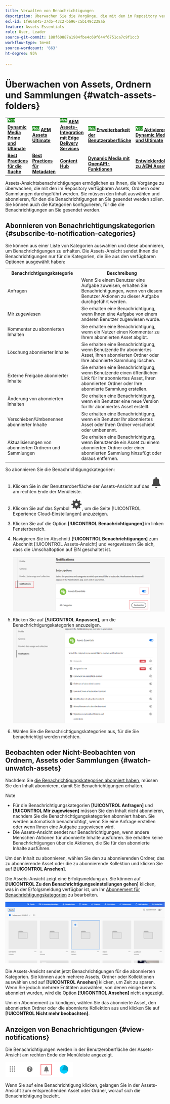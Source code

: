 ```yaml
---
title: Verwalten von Benachrichtigungen
description: Überwachen Sie die Vorgänge, die mit den im Repository verfügbaren Assets oder Ordnern durchgeführt werden, mithilfe der Assets-Ansichtsbenachrichtigungen.
exl-id: 1fe6a845-37d5-43c2-bb96-c5b149c238ab
feature: Assets Essentials
role: User, Leader
source-git-commit: 188f60887a1904fbe4c69f644f6751ca7c9f1cc3
workflow-type: tm+mt
source-wordcount: '663'
ht-degree: 95%

---
```


# Überwachen von Assets, Ordnern und Sammlungen {#watch-assets-folders}

<table>
    <tr>
        <td>
            <sup style= "background-color:#008000; color:#FFFFFF; font-weight:bold"><i>Neu</i></sup> <a href="/help/assets/dynamic-media/dm-prime-ultimate.md"><b>Dynamic Media Prime und Ultimate</b></a>
        </td>
        <td>
            <sup style= "background-color:#008000; color:#FFFFFF; font-weight:bold"><i>Neu</i></sup> <a href="/help/assets/assets-ultimate-overview.md"><b>AEM Assets Ultimate</b></a>
        </td>
        <td>
            <sup style= "background-color:#008000; color:#FFFFFF; font-weight:bold"><i>Neu</i></sup> <a href="/help/assets/integrate-aem-assets-edge-delivery-services.md"><b>AEM Assets-Integration mit Edge Delivery Services</b></a>
        </td>
        <td>
            <sup style= "background-color:#008000; color:#FFFFFF; font-weight:bold"><i>Neu</i></sup> <a href="/help/assets/aem-assets-view-ui-extensibility.md"><b>Erweiterbarkeit der Benutzeroberfläche</b></a>
        </td>
          <td>
            <sup style= "background-color:#008000; color:#FFFFFF; font-weight:bold"><i>Neu</i></sup> <a href="/help/assets/dynamic-media/enable-dynamic-media-prime-and-ultimate.md"><b>Aktivieren von Dynamic Media Prime und Ultimate</b></a>
        </td>
    </tr>
    <tr>
        <td>
            <a href="/help/assets/search-best-practices.md"><b>Best Practices für die Suche</b></a>
        </td>
        <td>
            <a href="/help/assets/metadata-best-practices.md"><b>Best Practices für Metadaten</b></a>
        </td>
        <td>
            <a href="/help/assets/product-overview.md"><b>Content Hub</b></a>
        </td>
        <td>
            <a href="/help/assets/dynamic-media-open-apis-overview.md"><b>Dynamic Media mit OpenAPI-Funktionen</b></a>
        </td>
        <td>
            <a href="https://developer.adobe.com/experience-cloud/experience-manager-apis/"><b>Entwicklerdokumentation zu AEM Assets</b></a>
        </td>
    </tr>
</table>

Assets-Ansichtsbenachrichtigungen ermöglichen es Ihnen, die Vorgänge zu überwachen, die mit den im Repository verfügbaren Assets, Ordnern oder Sammlungen durchgeführt werden. Sie müssen den Inhalt auswählen und abonnieren, für den die Benachrichtigungen an Sie gesendet werden sollen. Sie können auch die Kategorien konfigurieren, für die die Benachrichtigungen an Sie gesendet werden.

## Abonnieren von Benachrichtigungskategorien {#subscribe-to-notification-categories}

Sie können aus einer Liste von Kategorien auswählen und diese abonnieren, um Benachrichtigungen zu erhalten. Die Assets-Ansicht sendet Ihnen die Benachrichtigungen nur für die Kategorien, die Sie aus den verfügbaren Optionen ausgewählt haben:

<table>
    <tbody>
     <tr>
      <th><strong>Benachrichtigungskategorie</strong></th>
      <th><strong>Beschreibung</strong></th>
     </tr>
     <tr>
      <td>Anfragen</td>
      <td>Wenn Sie einem Benutzer eine Aufgabe zuweisen, erhalten Sie Benachrichtigungen, wenn von diesem Benutzer Aktionen zu dieser Aufgabe durchgeführt werden.</td>
     </tr>
     <tr>
      <td>Mir zugewiesen</td>
      <td>Sie erhalten eine Benachrichtigung, wenn Ihnen eine Aufgabe von einem anderen Benutzer zugewiesen wurde.</td>
     </tr>
     <tr>
      <td>Kommentar zu abonnierten Inhalten</td>
      <td>Sie erhalten eine Benachrichtigung, wenn ein Nutzer einen Kommentar zu Ihrem abonnierten Asset abgibt.</td>
     </tr>
     <tr>
      <td>Löschung abonnierter Inhalte</td>
      <td>Sie erhalten eine Benachrichtigung, wenn Benutzende Ihr abonniertes Asset, Ihren abonnierten Ordner oder Ihre abonnierte Sammlung löschen.</td>
     </tr>
     <tr>
      <td>Externe Freigabe abonnierter Inhalte</td>
      <td>Sie erhalten eine Benachrichtigung, wenn Benutzende einen öffentlichen Link für Ihr abonniertes Asset, Ihren abonnierten Ordner oder Ihre abonnierte Sammlung erstellen.</td>
     </tr>
     <tr>
      <td>Änderung von abonnierten Inhalten</td>
      <td>Sie erhalten eine Benachrichtigung, wenn ein Benutzer eine neue Version für Ihr abonniertes Asset erstellt.</td>
     </tr>
     <tr>
      <td>Verschieben/Umbenennen abonnierter Inhalte</td>
      <td>Sie erhalten eine Benachrichtigung, wenn ein Benutzer Ihr abonniertes Asset oder Ihren Ordner verschiebt oder umbenennt.</td>
     </tr>
     <tr>
      <td>Aktualisierungen von abonnierten Ordnern und Sammlungen</td>
      <td>Sie erhalten eine Benachrichtigung, wenn Benutzende ein Asset zu einem abonnierten Ordner oder einer abonnierten Sammlung hinzufügt oder daraus entfernen.</td>
     </tr>    
    </tbody>
   </table>

So abonnieren Sie die Benachrichtigungskategorien:

1. Klicken Sie in der Benutzeroberfläche der Assets-Ansicht auf das ![Glockensymbol](assets/bell-icon.svg) am rechten Ende der Menüleiste.

1. Klicken Sie auf das Symbol ![Einstellungen](assets/settings-icon.svg), um die Seite [!UICONTROL Experience Cloud-Einstellungen] anzuzeigen.

1. Klicken Sie auf die Option **[!UICONTROL Benachrichtigungen]** im linken Fensterbereich.

1. Navigieren Sie im Abschnitt **[!UICONTROL Benachrichtigungen]** zum Abschnitt [!UICONTROL Assets-Ansicht] und vergewissern Sie sich, dass die Umschaltoption auf EIN geschaltet ist.

   ![Benachrichtigungen in der Assets-Ansicht](assets/enable-notifications.png)

1. Klicken Sie auf **[!UICONTROL Anpassen]**, um die Benachrichtigungskategorien anzuzeigen.
   ![Benachrichtigungen in der Assets-Ansicht](assets/enable-notification-categories.png)

1. Wählen Sie die Benachrichtigungskategorien aus, für die Sie benachrichtigt werden möchten.

## Beobachten oder Nicht-Beobachten von Ordnern, Assets oder Sammlungen {#watch-unwatch-assets}

Nachdem Sie [die Benachrichtigungskategorien abonniert haben](#subscribe-to-notification-categories), müssen Sie den Inhalt abonnieren, damit Sie Benachrichtigungen erhalten.

>[!NOTE]
>
>* Für die Benachrichtigungskategorien **[!UICONTROL Anfragen]** und **[!UICONTROL Mir zugewiesen]** müssen Sie den Inhalt nicht abonnieren, nachdem Sie die Benachrichtigungskategorien abonniert haben. Sie werden automatisch benachrichtigt, wenn Sie eine Anfrage erstellen oder wenn Ihnen eine Aufgabe zugewiesen wird.
>* Die Assets-Ansicht sendet nur Benachrichtigungen, wenn andere Menschen Aktionen für abonnierte Inhalte ausführen. Sie erhalten keine Benachrichtigungen über die Aktionen, die Sie für den abonnierte Inhalte ausführen.

Um den Inhalt zu abonnieren, wählen Sie den zu abonnierenden Ordner, das zu abonnierende Asset oder die zu abonnierende Kollektion und klicken Sie auf **[!UICONTROL Ansehen]**.

Die Assets-Ansicht zeigt eine Erfolgsmeldung an. Sie können auf **[!UICONTROL Zu den Benachrichtigungseinstellungen gehen]** klicken, was in der Erfolgsmeldung verfügbar ist, um Ihr [Abonnement für Benachrichtigungskategorien](#subscribe-to-notification-categories) zu bearbeiten.

![Benachrichtigungen in der Assets-Ansicht](assets/watch-assets.png)

Die Assets-Ansicht sendet jetzt Benachrichtigungen für die abonnierten Kategorien. Sie können auch mehrere Assets, Ordner oder Kollektionen auswählen und auf **[!UICONTROL Ansehen]** klicken, um Zeit zu sparen. Wenn Sie jedoch mehrere Entitäten auswählen, von denen einige bereits abonniert wurden, wird die Option **[!UICONTROL Ansehen]** nicht angezeigt.

Um ein Abonnement zu kündigen, wählen Sie das abonnierte Asset, den abonnierten Ordner oder die abonnierte Kollektion aus und klicken Sie auf **[!UICONTROL Nicht mehr beobachten]**.

## Anzeigen von Benachrichtigungen {#view-notifications}

Die Benachrichtigungen werden in der Benutzeroberfläche der Assets-Ansicht am rechten Ende der Menüleiste angezeigt.

![Benachrichtigungen in der Assets-Ansicht](assets/notifications-assets-essentials.png)

Wenn Sie auf eine Benachrichtigung klicken, gelangen Sie in der Assets-Ansicht zum entsprechenden Asset oder Ordner, worauf sich die Benachrichtigung bezieht.
